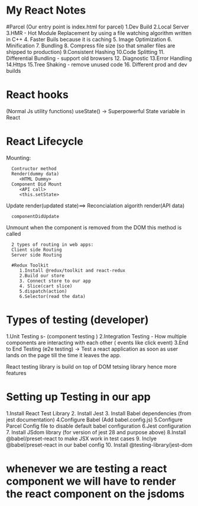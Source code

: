 # My React Notes

#Parcel (Our entry point is index.html for parcel)
   1.Dev Build
   2.Local Server
   3.HMR - Hot Module Replacement by using a file watching algorithm written in C++
   4. Faster Buils because it is caching
   5. Image Optimization
   6. Minification 
   7. Bundling
   8. Compress file size (so that smaller files are shipped to production)
   9.Consistent Hashing
   10.Code Splitting
   11. Differential Bundling - support old browsers
   12. Diagnostic
   13.Error Handling
   14.Https
   15.Tree Shaking - remove unused code 
   16. Different prod and dev builds
   

   # React hooks
   (Normal Js utility functions)
   useState() -> Superpowerful State variable in React

   # React Lifecycle 

   Mounting:

      Contructor method
      Render(dummy data)
         <HTML Dummy>
      Component Did Mount
         <API call>
         <this.setState>

   Update
      render(updated state)==> Reconcialation algorith
      render(API data)
      <HTML loaded with API data>

      componentDidUpdate

   Unmount
      when the component is removed from the DOM this method is called

      2 types of routing in web apps:
      Client side Routing
      Server side Routing

      #Redux Toolkit 
         1.Install @redux/toolkit and react-redux
         2.Build our store
         3. Connect store to our app
         4. Slice(cart slice)
         5.dispatch(action)
         6.Selector(read the data)


   # Types of testing (developer)
   1.Unit Testing s- (component testing )
   2.Integration Testing - How multiple components are interacting with each other ( events like click event)
   3.End to End Testing (e2e testing) -> Test a react application as soon as user lands on the page till the time it leaves the app. 

   React testing library is build on top of DOM tetsing library hence more features

# Setting up Testing in our app
1.Install React Test Library
2. Install Jest
3. Install Babel dependencies (from jest documentation)
4.Configure Babel (Add babel.config.js)
5.Configure Parcel Config file to disable default babel configuration
6.Jest configuration
7. Install JSdom library (for version of jest 28 and purpose above)
8.Install @babel/preset-react to make JSX work in test cases
9. Inclye @babel/preset-react in our babel config
10. Install @testing-library/jest-dom


# whenever we are testing a react component we will have to render the react component on the jsdoms